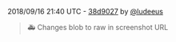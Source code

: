 2018/09/16 21:40 UTC - [38d9027](https://github.com/hassio-addons/addon-sqlite-web/commit/38d902703f582fdacffee4480a1886d1814f9ba9) by [@ludeeus](https://github.com/ludeeus)
> 🚑 Changes blob to raw in screenshot URL 

